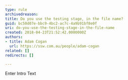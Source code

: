 ```yaml
---
type: rule
archivedreason: 
title: Do you use the testing stage, in the file name?
guid: bc50d07e-bbc9-4bc2-ac7c-4a9b91bf8e0f
uri: do-you-use-the-testing-stage-in-the-file-name
created: 2018-04-23T21:52:42.0000000Z
authors:
- title: Adam Cogan
  url: https://ssw.com.au/people/adam-cogan
related: []
redirects: []

---
```



Enter Intro Text
<br><excerpt class='endintro'></excerpt><br>



